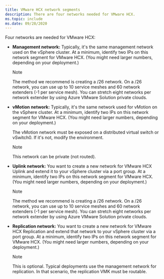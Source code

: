 ```yaml
---
title: VMware HCX network segments
description: There are four networks needed for VMware HCX.
ms.topic: include
ms.date: 09/28/2020
---
```


<!-- Used in avs-production-ready-deployment.md and tutorial-deploy-vmware-hcx.md -->

Four networks are needed for VMware HCX:

- **Management network:** Typically, it's the same management network used on the vSphere cluster. At a minimum, identify two IPs on this network segment for VMware HCX. (You might need larger numbers, depending on your deployment.)

   > [!NOTE]
   > The method we recommend is creating a /26 network. On a /26 network, you can use up to 10 service meshes and 60 network extenders (-1 per service mesh). You can stretch eight networks per network extender by using Azure VMware Solution private clouds.
   >
   
- **vMotion network:** Typically, it's the same network used for vMotion on the vSphere cluster.  At a minimum, identify two IPs on this network segment for VMware HCX. (You might need larger numbers, depending on your deployment.)  

   The vMotion network must be exposed on a distributed virtual switch or vSwitch0. If it's not, modify the environment.

   > [!NOTE]
   > This network can be private (not routed).

- **Uplink network:** You want to create a new network for VMware HCX Uplink and extend it to your vSphere cluster via a port group. At a minimum, identify two IPs on this network segment for VMware HCX. (You might need larger numbers, depending on your deployment.)  

   > [!NOTE]
   > The method we recommend is creating a /26 network. On a /26 network, you can use up to 10 service meshes and 60 network extenders (-1 per service mesh). You can stretch eight networks per network extender by using Azure VMware Solution private clouds.
   >
   
- **Replication network:** You want to create a new network for VMware HCX Replication and extend that network to your vSphere cluster via a port group. At a minimum, identify two IPs on this network segment for VMware HCX. (You might need larger numbers, depending on your deployment.)

   > [!NOTE]
   > This is optional. Typical deployments use the management network for replication. In that scenario, the replication VMK must be routable.

